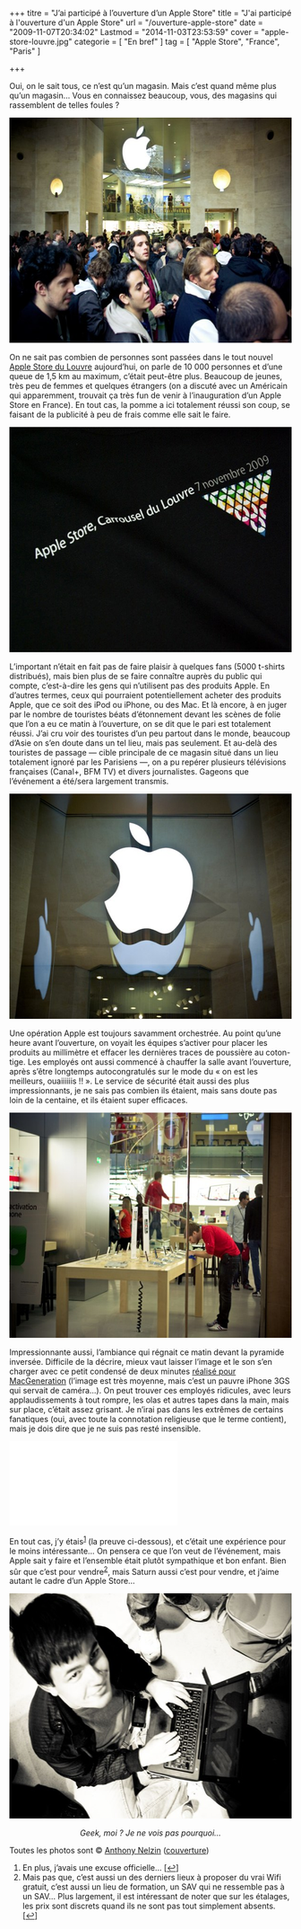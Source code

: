 +++
titre = "J&rsquo;ai participé à l&rsquo;ouverture d&rsquo;un Apple Store"
title = "J'ai participé à l'ouverture d'un Apple Store"
url = "/ouverture-apple-store"
date = "2009-11-07T20:34:02"
Lastmod = "2014-11-03T23:53:59"
cover = "apple-store-louvre.jpg"
categorie = [ "En bref" ]
tag = [ "Apple Store", "France", "Paris" ]

+++

<p>Oui, on le sait tous, ce n&rsquo;est qu&rsquo;un magasin. Mais c&rsquo;est quand même plus qu&rsquo;un magasin&#8230; Vous en connaissez beaucoup, vous, des magasins qui rassemblent de telles foules ?</p>
<p><a href="http://www.flickr.com/photos/anthonynelzin/4082155179/in/set-72157622614313973/"> </a></p>
<p style="text-align: center;"><a href="http://www.flickr.com/photos/anthonynelzin/4082155179/in/set-72157622614313973/"></a></p>
<p><a href="http://www.flickr.com/photos/anthonynelzin/4082155179/in/set-72157622614313973/"></p>
<div style="text-align:center;"><img class="aligncenter" src="apple-store-foule.jpg" border="0" alt="apple-store-foule.jpg" width="600" height="401" /></div>
<p></a></p>
<p>On ne sait pas combien de personnes sont passées dans le tout nouvel <a href="http://www.apple.com/fr/retail/carrouseldulouvre/">Apple Store du Louvre</a> aujourd&rsquo;hui, on parle de 10 000 personnes et d&rsquo;une queue de 1,5 km au maximum, c&rsquo;était peut-être plus. Beaucoup de jeunes, très peu de femmes et quelques étrangers (on a discuté avec un Américain qui apparemment, trouvait ça très fun de venir à l&rsquo;inauguration d&rsquo;un Apple Store en France). En tout cas, la pomme a ici totalement réussi son coup, se faisant de la publicité à peu de frais comme elle sait le faire.</p>
<p><a href="http://www.flickr.com/photos/anthonynelzin/4078260033/in/set-72157622614313973/"> </a></p>
<p style="text-align: center;"><a href="http://www.flickr.com/photos/anthonynelzin/4078260033/in/set-72157622614313973/"></a></p>
<p><a href="http://www.flickr.com/photos/anthonynelzin/4078260033/in/set-72157622614313973/"></p>
<div style="text-align:center;"><img class="aligncenter" src="t-shirt-apple.jpg" border="0" alt="t-shirt-apple.jpg" width="600" height="401" /></div>
<p></a></p>
<p>L&rsquo;important n&rsquo;était en fait pas de faire plaisir à quelques fans (5000 t-shirts distribués), mais bien plus de se faire connaître auprès du public qui compte, c&rsquo;est-à-dire les gens qui n&rsquo;utilisent pas des produits Apple. En d&rsquo;autres termes, ceux qui pourraient potentiellement acheter des produits Apple, que ce soit des iPod ou iPhone, ou des Mac. Et là encore, à en juger par le nombre de touristes béats d&rsquo;étonnement devant les scènes de folie que l&rsquo;on a eu ce matin à l&rsquo;ouverture, on se dit que le pari est totalement réussi. J&rsquo;ai cru voir des touristes d&rsquo;un peu partout dans le monde, beaucoup d&rsquo;Asie on s&rsquo;en doute dans un tel lieu, mais pas seulement. Et au-delà des touristes de passage — cible principale de ce magasin situé dans un lieu totalement ignoré par les Parisiens —, on a pu repérer plusieurs télévisions françaises (Canal+, BFM TV) et divers journalistes. Gageons que l&rsquo;événement a été/sera largement transmis.</p>
<p><a href="http://www.flickr.com/photos/anthonynelzin/4083090712/in/set-72157622614313973/"> </a></p>
<p style="text-align: center;"><a href="http://www.flickr.com/photos/anthonynelzin/4083090712/in/set-72157622614313973/"></a></p>
<p><a href="http://www.flickr.com/photos/anthonynelzin/4083090712/in/set-72157622614313973/"></p>
<div style="text-align:center;"><img class="aligncenter" src="apple-store-carrousel.jpg" border="0" alt="apple-store-carrousel.jpg" width="600" height="401" /></div>
<p></a></p>
<p>Une opération Apple est toujours savamment orchestrée. Au point qu&rsquo;une heure avant l&rsquo;ouverture, on voyait les équipes s&rsquo;activer pour placer les produits au millimètre et effacer les dernières traces de poussière au coton-tige. Les employés ont aussi commencé à chauffer la salle avant l&rsquo;ouverture, après s&rsquo;être longtemps autocongratulés sur le mode du &laquo;&nbsp;on est les meilleurs, ouaiiiiiis !!&nbsp;&raquo;. Le service de sécurité était aussi des plus impressionnants, je ne sais pas combien ils étaient, mais sans doute pas loin de la centaine, et ils étaient super efficaces.</p>
<p><a href="http://www.flickr.com/photos/anthonynelzin/4081794279/in/set-72157622614313973/"> </a></p>
<p style="text-align: center;"><a href="http://www.flickr.com/photos/anthonynelzin/4081794279/in/set-72157622614313973/"></a></p>
<p><a href="http://www.flickr.com/photos/anthonynelzin/4081794279/in/set-72157622614313973/"></p>
<div style="text-align:center;"><img class="aligncenter" src="apple-store-louvre-nettoyage.jpg" border="0" alt="apple-store-louvre-nettoyage.jpg" width="600" height="401" /></div>
<p></a></p>
<p>Impressionnante aussi, l&rsquo;ambiance qui régnait ce matin devant la pyramide inversée. Difficile de la décrire, mieux vaut laisser l&rsquo;image et le son s&rsquo;en charger avec ce petit condensé de deux minutes <a href="http://www.macg.co/news/voir/137200/l-apple-store-du-louvre-comme-si-vous-y-etiez">réalisé pour MacGeneration</a> (l&rsquo;image est très moyenne, mais c&rsquo;est un pauvre iPhone 3GS qui servait de caméra&#8230;). On peut trouver ces employés ridicules, avec leurs applaudissements à tout rompre, les olas et autres tapes dans la main, mais sur place, c&rsquo;était assez grisant. Je n&rsquo;irai pas dans les extrêmes de certains fanatiques (oui, avec toute la connotation religieuse que le terme contient), mais je dois dire que je ne suis pas resté insensible.</p>
<div class="video-container"><iframe class="aligncenter" src="//www.youtube.com/embed/Oow6sqgngEI" frameborder="0" allowfullscreen></iframe></div>
<p>En tout cas, j&rsquo;y étais<sup><a href="#footnote_0_2035" id="identifier_0_2035" class="footnote-link footnote-identifier-link" title="En plus, j&rsquo;avais une excuse officielle&hellip;">1</a></sup> (la preuve ci-dessous), et c&rsquo;était une expérience pour le moins intéressante&#8230; On pensera ce que l&rsquo;on veut de l&rsquo;événement, mais Apple sait y faire et l&rsquo;ensemble était plutôt sympathique et bon enfant. Bien sûr que c&rsquo;est pour vendre<sup><a href="#footnote_1_2035" id="identifier_1_2035" class="footnote-link footnote-identifier-link" title="Mais pas que, c&rsquo;est aussi un des derniers lieux &agrave; proposer du vrai Wifi gratuit, c&rsquo;est aussi un lieu de formation, un SAV qui ne ressemble pas &agrave; un SAV&hellip; Plus largement, il est int&eacute;ressant de noter que sur les &eacute;talages, les prix sont discrets quand ils ne sont pas tout simplement absents.">2</a></sup>, mais Saturn aussi c&rsquo;est pour vendre, et j&rsquo;aime autant le cadre d&rsquo;un Apple Store…</p>
<p><a href="http://www.flickr.com/photos/anthonynelzin/4082116993/in/set-72157622614313973/"> </a></p>
<p style="text-align: center;"><a href="http://www.flickr.com/photos/anthonynelzin/4082116993/in/set-72157622614313973/"></a></p>
<p><a href="http://www.flickr.com/photos/anthonynelzin/4082116993/in/set-72157622614313973/"></p>
<div style="text-align:center;"><img class="aligncenter" src="moi-apple-store.jpg" border="0" alt="moi-apple-store.jpg" width="600" height="401" /></div>
<p></a></p>
<div style="text-align:center;"><em>Geek, moi ? Je ne vois pas pourquoi&#8230;</em></div>
<p>Toutes les photos sont © <a href="http://www.flickr.com/photos/anthonynelzin/sets/72157622614313973/">Anthony Nelzin</a> (<a href="http://www.flickr.com/photos/anthonynelzin/4082347101/in/set-72157622614313973/">couverture</a>)</p>
<ol class="footnotes"><li id="footnote_0_2035" class="footnote">En plus, j&rsquo;avais une excuse officielle&#8230; [<a href="#identifier_0_2035" class="footnote-link footnote-back-link">&#8617;</a>]</li><li id="footnote_1_2035" class="footnote">Mais pas que, c&rsquo;est aussi un des derniers lieux à proposer du vrai Wifi gratuit, c&rsquo;est aussi un lieu de formation, un SAV qui ne ressemble pas à un SAV&#8230; Plus largement, il est intéressant de noter que sur les étalages, les prix sont discrets quand ils ne sont pas tout simplement absents. [<a href="#identifier_1_2035" class="footnote-link footnote-back-link">&#8617;</a>]</li></ol>

